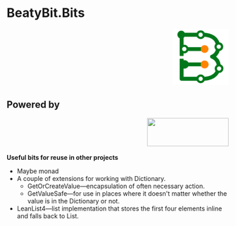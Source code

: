 # BeatyBit.Bits

<p align="right">
  <img src="/.build/icon.png" width="128" height="128">
</p>

## Powered by
<p align="right">
  <img src="https://resources.jetbrains.com/storage/products/company/brand/logos/Rider.png" width="185" height="64">
</p>

**Useful bits for reuse in other projects**
* Maybe monad
* A couple of extensions for working with Dictionary.
  * GetOrCreateValue—encapsulation of often necessary action.
  * GetValueSafe—for use in places where it doesn't matter whether the value is in the Dictionary or not.
* LeanList4—list implementation that stores the first four elements inline and falls back to List.